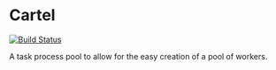 Cartel
======
[![Build Status](https://travis-ci.org/icambridge/cartel.svg)](https://travis-ci.org/icambridge/cartel)

A task process pool to allow for the easy creation of a pool of workers.